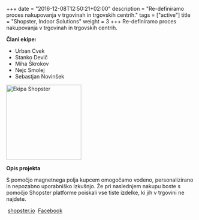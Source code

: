 +++
date = "2016-12-08T12:50:21+02:00"
description = "Re-definiramo proces nakupovanja v trgovinah in trgovskih centrih."
tags = ["active"]
title = "Shopster, Indoor Solutions"
weight = 3
+++
Re-definiramo proces nakupovanja v trgovinah in trgovskih centrih.
<!--more-->

**Člani ekipe:**

- Urban Cvek
- Stanko Devič
- Miha Škrokov
- Nejc Smolej
- Sebastjan Novinšek

<img src="/img/ekipa-shopster.jpg" alt="Ekipa Shopster" style="width: 200px;"/>

**Opis projekta**

S pomočjo magnetnega polja kupcem omogočamo vodeno, personalizirano in nepozabno uporabniško izkušnjo. Že pri naslednjem nakupu boste s pomočjo Shopster platforme poiskali vse tiste izdelke, ki jih v trgovini ne najdete.

<i class="fa fa-home fa-fw">&nbsp;</i>[shopster.io](https://shopster.io)
<i class="fa fa-facebook fa-fw">&nbsp;</i>[Facebook](https://www.facebook.com/shopsterdotio)

